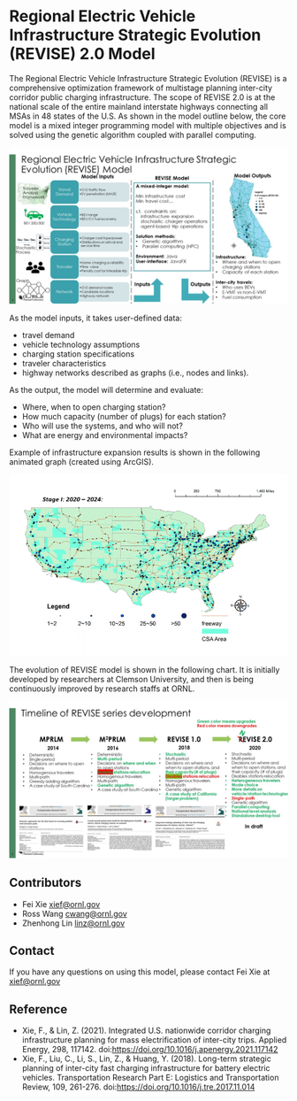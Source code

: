 # Regional Electric Vehicle Infrastructure Strategic Evolution (REVISE) 2.0 Model

The Regional Electric Vehicle Infrastructure Strategic Evolution (REVISE) is a comprehensive optimization framework of multistage planning inter-city corridor public charging infrastructure. The scope of REVISE 2.0 is at the national scale of the entire mainland interstate highways connecting all MSAs in 48 states of the U.S. As shown in the model outline below, the core model is a mixed integer programming model with multiple objectives and is solved using the genetic algorithm coupled with parallel computing. 

![GitHub Logo](/image/framework.jpg)

As the model inputs, it takes user-defined data:

  * travel demand
  * vehicle technology assumptions
  * charging station specifications
  * traveler characteristics
  * highway networks described as graphs (i.e., nodes and links). 

As the output, the model will determine and evaluate:

  * Where, when  to open charging station?
  * How much capacity (number of plugs) for each station?
  * Who will use the systems, and who will not?
  * What are energy and environmental impacts?

Example of infrastructure expansion results is shown in the following animated graph (created using ArcGIS).

![GitHub Logo](/image/transition_map.gif)
  
The evolution of REVISE model is shown in the following chart. It is initially developed by researchers at Clemson University, and then is being continuously improved by research staffs at ORNL.

![GitHub Logo](/image/evolution.jpg)

## Contributors 
- Fei Xie <xief@ornl.gov>
- Ross Wang <cwang@ornl.gov>
- Zhenhong Lin <linz@ornl.gov>

## Contact 
If you have any questions on using this model, please contact Fei Xie at <xief@ornl.gov>

## Reference
  * Xie, F., & Lin, Z. (2021). Integrated U.S. nationwide corridor charging infrastructure planning for mass electrification of inter-city trips. Applied Energy, 298, 117142. doi:https://doi.org/10.1016/j.apenergy.2021.117142
  * Xie, F., Liu, C., Li, S., Lin, Z., & Huang, Y. (2018). Long-term strategic planning of inter-city fast charging infrastructure for battery electric vehicles. Transportation Research Part E: Logistics and Transportation Review, 109, 261-276. doi:https://doi.org/10.1016/j.tre.2017.11.014
 